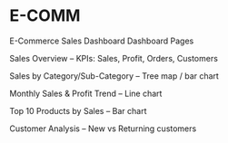 # E-COMM
E-Commerce Sales Dashboard
Dashboard Pages

Sales Overview – KPIs: Sales, Profit, Orders, Customers

Sales by Category/Sub-Category – Tree map / bar chart

Monthly Sales & Profit Trend – Line chart

Top 10 Products by Sales – Bar chart

Customer Analysis – New vs Returning customers
